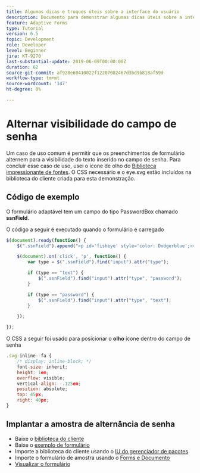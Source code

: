 ```yaml
---
title: Algumas dicas e truques úteis sobre a interface do usuário
description: Documento para demonstrar algumas dicas úteis sobre a interface do usuário
feature: Adaptive Forms
type: Tutorial
version: 6.5
topic: Development
role: Developer
level: Beginner
jira: KT-9270
last-substantial-update: 2019-06-09T00:00:00Z
duration: 62
source-git-commit: af928e60410022f12207082467d3bd9b818af59d
workflow-type: tm+mt
source-wordcount: '147'
ht-degree: 0%

---
```


# Alternar visibilidade do campo de senha

Um caso de uso comum é permitir que os preenchimentos de formulário alternem para a visibilidade do texto inserido no campo de senha.
Para concluir esse caso de uso, usei o ícone de olho do [Biblioteca impressionante de fontes](https://fontawesome.com/). O CSS necessário e o eye.svg estão incluídos na biblioteca do cliente criada para esta demonstração.


## Código de exemplo

O formulário adaptável tem um campo do tipo PasswordBox chamado **ssnField**.

O código a seguir é executado quando o formulário é carregado

```javascript
$(document).ready(function() {
    $(".ssnField").append("<p id='fisheye' style='color: Dodgerblue';><i class='fa fa-eye'></i></p>");

    $(document).on('click', 'p', function() {
        var type = $(".ssnField").find("input").attr("type");

        if (type == "text") {
            $(".ssnField").find("input").attr("type", "password");
        }

        if (type == "password") {
            $(".ssnField").find("input").attr("type", "text");
        }

    });

});
```

O CSS a seguir foi usado para posicionar o **olho** ícone dentro do campo de senha

```javascript
.svg-inline--fa {
    /* display: inline-block; */
    font-size: inherit;
    height: 1em;
    overflow: visible;
    vertical-align: -.125em;
    position: absolute;
    top: 45px;
    right: 40px;
}
```

## Implantar a amostra de alternância de senha

* Baixe o [biblioteca do cliente](assets/simple-ui-tips.zip)
* Baixe o [exemplo de formulário](assets/simple-ui-tricks-form.zip)
* Importe a biblioteca do cliente usando o [IU do gerenciador de pacotes](http://localhost:4502/crx/packmgr/index.jsp)
* Importe o formulário de amostra usando o [Forms e Documento](http://localhost:4502/aem/forms.html/content/dam/formsanddocuments)
* [Visualizar o formulário](http://localhost:4502/content/dam/formsanddocuments/simpleuitips/jcr:content?wcmmode=disabled)


